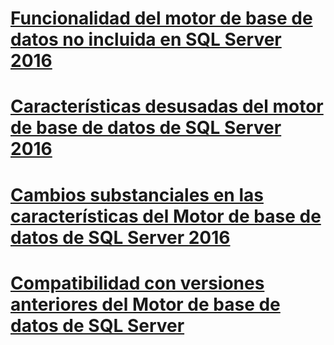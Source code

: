 # [Funcionalidad del motor de base de datos no incluida en SQL Server 2016](discontinued-database-engine-functionality-in-sql-server-2016.md)
# [Características desusadas del motor de base de datos de SQL Server 2016](deprecated-database-engine-features-in-sql-server-2016.md)
# [Cambios substanciales en las características del Motor de base de datos de SQL Server 2016](breaking-changes-to-database-engine-features-in-sql-server-2016.md)
# [Compatibilidad con versiones anteriores del Motor de base de datos de SQL Server](sql-server-database-engine-backward-compatibility.md)

